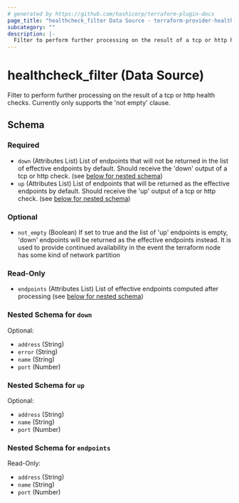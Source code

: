 ```yaml
---
# generated by https://github.com/hashicorp/terraform-plugin-docs
page_title: "healthcheck_filter Data Source - terraform-provider-healthcheck"
subcategory: ""
description: |-
  Filter to perform further processing on the result of a tcp or http health checks. Currently only supports the 'not empty' clause.
---
```


# healthcheck_filter (Data Source)

Filter to perform further processing on the result of a tcp or http health checks. Currently only supports the 'not empty' clause.



<!-- schema generated by tfplugindocs -->
## Schema

### Required

- `down` (Attributes List) List of endpoints that will not be returned in the list of effective endpoints by default. Should receive the 'down' output of a tcp or http check. (see [below for nested schema](#nestedatt--down))
- `up` (Attributes List) List of endpoints that will be returned as the effective endpoints by default. Should receive the 'up' output of a tcp or http check. (see [below for nested schema](#nestedatt--up))

### Optional

- `not_empty` (Boolean) If set to true and the list of 'up' endpoints is empty, 'down' endpoints will be returned as the effective endpoints instead. It is used to provide continued availability in the event the terraform node has some kind of network partition

### Read-Only

- `endpoints` (Attributes List) List of effective endpoints computed after processing (see [below for nested schema](#nestedatt--endpoints))

<a id="nestedatt--down"></a>
### Nested Schema for `down`

Optional:

- `address` (String)
- `error` (String)
- `name` (String)
- `port` (Number)


<a id="nestedatt--up"></a>
### Nested Schema for `up`

Optional:

- `address` (String)
- `name` (String)
- `port` (Number)


<a id="nestedatt--endpoints"></a>
### Nested Schema for `endpoints`

Read-Only:

- `address` (String)
- `name` (String)
- `port` (Number)

